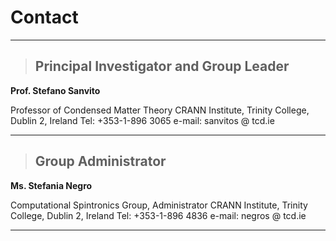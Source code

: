 # Contact

---
> ## Principal Investigator and Group Leader

**Prof. Stefano Sanvito**

Professor of Condensed Matter Theory
CRANN Institute,
Trinity College,
Dublin 2, Ireland
Tel: +353-1-896 3065
e-mail: sanvitos @ tcd.ie

---

> ## Group Administrator
**Ms. Stefania Negro**

Computational Spintronics Group, Administrator
CRANN Institute,
Trinity College,
Dublin 2, Ireland
Tel: +353-1-896 4836
e-mail: negros @ tcd.ie

---